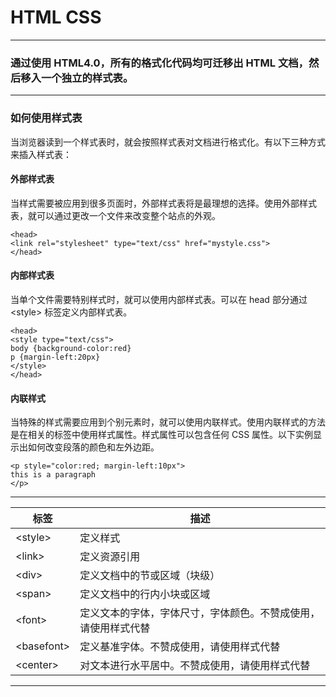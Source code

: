 # HTML CSS

---

### 通过使用 HTML4.0，所有的格式化代码均可迁移出 HTML 文档，然后移入一个独立的样式表。

---

### 如何使用样式表

当浏览器读到一个样式表时，就会按照样式表对文档进行格式化。有以下三种方式来插入样式表：

#### 外部样式表

当样式需要被应用到很多页面时，外部样式表将是最理想的选择。使用外部样式表，就可以通过更改一个文件来改变整个站点的外观。

```
<head>
<link rel="stylesheet" type="text/css" href="mystyle.css">
</head>
```

#### 内部样式表

当单个文件需要特别样式时，就可以使用内部样式表。可以在 head 部分通过 &lt;style&gt; 标签定义内部样式表。

```
<head>
<style type="text/css">
body {background-color:red}
p {margin-left:20px}
</style>
</head>
```

#### 内联样式

当特殊的样式需要应用到个别元素时，就可以使用内联样式。使用内联样式的方法是在相关的标签中使用样式属性。样式属性可以包含任何 CSS 属性。以下实例显示出如何改变段落的颜色和左外边距。

```
<p style="color:red; margin-left:10px">
this is a paragraph
</p>
```

---

| 标签 | 描述
|------|-----
| &lt;style&gt; | 定义样式
| &lt;link&gt; | 定义资源引用
| &lt;div&gt; | 定义文档中的节或区域（块级）
| &lt;span&gt; | 定义文档中的行内小块或区域
| &lt;font&gt; | 定义文本的字体，字体尺寸，字体颜色。不赞成使用，请使用样式代替
| &lt;basefont&gt; | 定义基准字体。不赞成使用，请使用样式代替
| &lt;center&gt; | 对文本进行水平居中。不赞成使用，请使用样式代替

---
